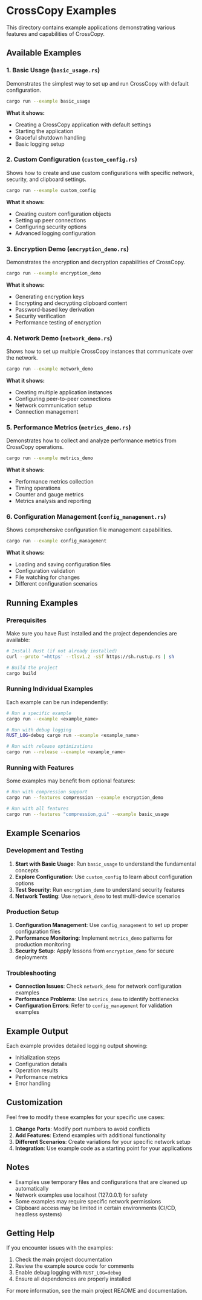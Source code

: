 # CrossCopy Examples

This directory contains example applications demonstrating various features and capabilities of CrossCopy.

## Available Examples

### 1. Basic Usage (`basic_usage.rs`)

Demonstrates the simplest way to set up and run CrossCopy with default configuration.

```bash
cargo run --example basic_usage
```

**What it shows:**
- Creating a CrossCopy application with default settings
- Starting the application
- Graceful shutdown handling
- Basic logging setup

### 2. Custom Configuration (`custom_config.rs`)

Shows how to create and use custom configurations with specific network, security, and clipboard settings.

```bash
cargo run --example custom_config
```

**What it shows:**
- Creating custom configuration objects
- Setting up peer connections
- Configuring security options
- Advanced logging configuration

### 3. Encryption Demo (`encryption_demo.rs`)

Demonstrates the encryption and decryption capabilities of CrossCopy.

```bash
cargo run --example encryption_demo
```

**What it shows:**
- Generating encryption keys
- Encrypting and decrypting clipboard content
- Password-based key derivation
- Security verification
- Performance testing of encryption

### 4. Network Demo (`network_demo.rs`)

Shows how to set up multiple CrossCopy instances that communicate over the network.

```bash
cargo run --example network_demo
```

**What it shows:**
- Creating multiple application instances
- Configuring peer-to-peer connections
- Network communication setup
- Connection management

### 5. Performance Metrics (`metrics_demo.rs`)

Demonstrates how to collect and analyze performance metrics from CrossCopy operations.

```bash
cargo run --example metrics_demo
```

**What it shows:**
- Performance metrics collection
- Timing operations
- Counter and gauge metrics
- Metrics analysis and reporting

### 6. Configuration Management (`config_management.rs`)

Shows comprehensive configuration file management capabilities.

```bash
cargo run --example config_management
```

**What it shows:**
- Loading and saving configuration files
- Configuration validation
- File watching for changes
- Different configuration scenarios

## Running Examples

### Prerequisites

Make sure you have Rust installed and the project dependencies are available:

```bash
# Install Rust (if not already installed)
curl --proto '=https' --tlsv1.2 -sSf https://sh.rustup.rs | sh

# Build the project
cargo build
```

### Running Individual Examples

Each example can be run independently:

```bash
# Run a specific example
cargo run --example <example_name>

# Run with debug logging
RUST_LOG=debug cargo run --example <example_name>

# Run with release optimizations
cargo run --release --example <example_name>
```

### Running with Features

Some examples may benefit from optional features:

```bash
# Run with compression support
cargo run --features compression --example encryption_demo

# Run with all features
cargo run --features "compression,gui" --example basic_usage
```

## Example Scenarios

### Development and Testing

1. **Start with Basic Usage**: Run `basic_usage` to understand the fundamental concepts
2. **Explore Configuration**: Use `custom_config` to learn about configuration options
3. **Test Security**: Run `encryption_demo` to understand security features
4. **Network Testing**: Use `network_demo` to test multi-device scenarios

### Production Setup

1. **Configuration Management**: Use `config_management` to set up proper configuration files
2. **Performance Monitoring**: Implement `metrics_demo` patterns for production monitoring
3. **Security Setup**: Apply lessons from `encryption_demo` for secure deployments

### Troubleshooting

- **Connection Issues**: Check `network_demo` for network configuration examples
- **Performance Problems**: Use `metrics_demo` to identify bottlenecks
- **Configuration Errors**: Refer to `config_management` for validation examples

## Example Output

Each example provides detailed logging output showing:
- Initialization steps
- Configuration details
- Operation results
- Performance metrics
- Error handling

## Customization

Feel free to modify these examples for your specific use cases:

1. **Change Ports**: Modify port numbers to avoid conflicts
2. **Add Features**: Extend examples with additional functionality
3. **Different Scenarios**: Create variations for your specific network setup
4. **Integration**: Use example code as a starting point for your applications

## Notes

- Examples use temporary files and configurations that are cleaned up automatically
- Network examples use localhost (127.0.0.1) for safety
- Some examples may require specific network permissions
- Clipboard access may be limited in certain environments (CI/CD, headless systems)

## Getting Help

If you encounter issues with the examples:

1. Check the main project documentation
2. Review the example source code for comments
3. Enable debug logging with `RUST_LOG=debug`
4. Ensure all dependencies are properly installed

For more information, see the main project README and documentation.
